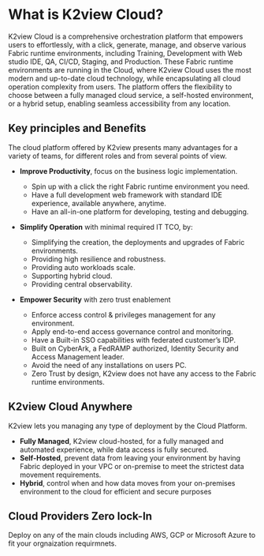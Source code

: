 # What is K2view Cloud?

K2view Cloud is a comprehensive orchestration platform that empowers users to effortlessly, with a click, generate, manage, and observe various Fabric runtime environments, including Training, Development with Web studio IDE, QA, CI/CD, Staging, and Production. These Fabric runtime environments are running in the Cloud, where K2view Cloud uses the most modern and up-to-date cloud technology, while encapsulating all cloud operation complexity from users.
The platform offers the flexibility to choose between a fully managed cloud service, a self-hosted environment, or a hybrid setup, enabling seamless accessibility from any location.

## Key principles and Benefits

The cloud platform offered by K2view presents many advantages for a variety of teams, for different roles and from several points of view.

* **Improve Productivity**, focus on the business logic implementation.
  * Spin up with a click the right Fabric runtime environment you need.
  * Have a full development web framework with standard IDE experience, available anywhere, anytime.
  * Have an all-in-one platform for developing, testing and debugging.

* **Simplify Operation** with minimal required IT TCO, by:
  * Simplifying the creation, the deployments and upgrades of Fabric environments.
  * Providing high resilience and robustness.
  * Providing auto workloads scale.
  * Supporting hybrid cloud.
  * Providing central observability.

* **Empower Security** with zero trust enablement

  * Enforce access control & privileges management for any environment.
  * Apply end-to-end access governance control and monitoring.
  * Have a Built-in SSO capabilities with federated customer’s IDP.
  * Built on CyberArk, a FedRAMP authorized, Identity Security and Access Management leader.
  * Avoid the need of any installations on users PC.
  * Zero Trust by design, K2view does not have any access to the Fabric runtime environments.

## K2view Cloud Anywhere

K2view lets you managing any type of deployment by the Cloud Platform.

* **Fully Managed**, K2view cloud-hosted, for a fully managed and automated experience, while data access is fully secured.
* **Self-Hosted**, prevent data from leaving your environment by having Fabric deployed in your VPC or on-premise to meet the strictest data movement requirements.
* **Hybrid**, control when and how data moves from your on-premises environment to the cloud for efficient and secure purposes

## Cloud Providers Zero lock-In
Deploy on any of the main clouds including AWS, GCP or Microsoft Azure to fit your orgnaization requirmnets. 
